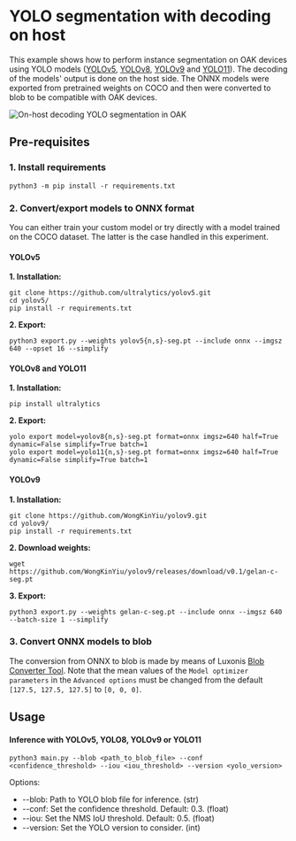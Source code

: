 # YOLO segmentation with decoding on host

This example shows how to perform instance segmentation on OAK devices using YOLO models ([YOLOv5](https://github.com/ultralytics/yolov5), [YOLOv8](https://docs.ultralytics.com/models/yolov8), [YOLOv9](https://github.com/WongKinYiu/yolov9) and [YOLO11](https://docs.ultralytics.com/models/yolo11)). The decoding of the models' output is done on the host side. The ONNX models were exported from pretrained weights on COCO and then were converted to blob to be compatible with OAK devices.

![On-host decoding YOLO segmentation in OAK](docs/oak_segmentation_example.gif)

## Pre-requisites

### 1. Install requirements

```bash=
python3 -m pip install -r requirements.txt
```

### 2. Convert/export models to ONNX format

You can either train your custom model or try directly with a model trained on the COCO dataset. The latter is the case handled in this experiment.

#### **YOLOv5**

**1. Installation:**
```bash=
git clone https://github.com/ultralytics/yolov5.git
cd yolov5/
pip install -r requirements.txt
```

**2. Export:**
```bash=
python3 export.py --weights yolov5{n,s}-seg.pt --include onnx --imgsz 640 --opset 16 --simplify
```

#### **YOLOv8** and **YOLO11**

**1. Installation:**
```bash=
pip install ultralytics
```

**2. Export:**
```bash=
yolo export model=yolov8{n,s}-seg.pt format=onnx imgsz=640 half=True dynamic=False simplify=True batch=1
yolo export model=yolo11{n,s}-seg.pt format=onnx imgsz=640 half=True dynamic=False simplify=True batch=1
```

#### **YOLOv9**

**1. Installation:**
```bash=
git clone https://github.com/WongKinYiu/yolov9.git
cd yolov9/
pip install -r requirements.txt
```

**2. Download weights:**
```bash=
wget https://github.com/WongKinYiu/yolov9/releases/download/v0.1/gelan-c-seg.pt
```

**3. Export:**
```bash=
python3 export.py --weights gelan-c-seg.pt --include onnx --imgsz 640 --batch-size 1 --simplify
```

### 3. Convert ONNX models to blob

The conversion from ONNX to blob is made by means of Luxonis [Blob Converter Tool](http://blobconverter.luxonis.com). Note that the mean values of the ``Model optimizer parameters`` in the ``Advanced options`` must be changed from the default ``[127.5, 127.5, 127.5]`` to ``[0, 0, 0]``.


## Usage

#### Inference with YOLOv5, YOLO8, YOLOv9 or YOLO11

```bash=
python3 main.py --blob <path_to_blob_file> --conf <confidence_threshold> --iou <iou_threshold> --version <yolo_version>
```

Options:
* --blob: Path to YOLO blob file for inference. (str)
* --conf: Set the confidence threshold. Default: 0.3. (float)
* --iou: Set the NMS IoU threshold. Default: 0.5. (float)
* --version: Set the YOLO version to consider. (int)
